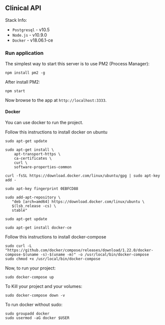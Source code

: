 ## Clinical API

Stack Info:
* `Postgresql` -  v10.5
* `Node.js` -  v10.9.0
* `Docker` -  v18.06.1-ce

### Run application

The simplest way to start this server is to use PM2 (Process Manager):

```
npm install pm2 -g
```
After install PM2:
```
npm start
```

Now browse to the app at `http://localhost:3333`.

#### Docker

You can use docker to run the project.

Follow this instructions to install docker on ubuntu
```
sudo apt-get update

sudo apt-get install \
    apt-transport-https \
    ca-certificates \
    curl \
    software-properties-common
    
curl -fsSL https://download.docker.com/linux/ubuntu/gpg | sudo apt-key add -

sudo apt-key fingerprint 0EBFCD88

sudo add-apt-repository \
   "deb [arch=amd64] https://download.docker.com/linux/ubuntu \
   $(lsb_release -cs) \
   stable"
   
sudo apt-get update

sudo apt-get install docker-ce
```

Follow this instructions to install docker-compose
```
sudo curl -L "https://github.com/docker/compose/releases/download/1.22.0/docker-compose-$(uname -s)-$(uname -m)" -o /usr/local/bin/docker-compose
sudo chmod +x /usr/local/bin/docker-compose
```

Now, to run your project:
```
sudo docker-compose up
```

To Kill your project and your volumes:
```
sudo docker-compose down -v
```

To run docker without sudo:
```
sudo groupadd docker
sudo usermod -aG docker $USER
```
